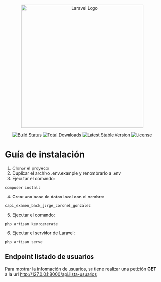 <p align="center"><a href="https://laravel.com" target="_blank"><img src="https://raw.githubusercontent.com/laravel/art/master/logo-lockup/5%20SVG/2%20CMYK/1%20Full%20Color/laravel-logolockup-cmyk-red.svg" width="400" alt="Laravel Logo"></a></p>

<p align="center">
<a href="https://github.com/laravel/framework/actions"><img src="https://github.com/laravel/framework/workflows/tests/badge.svg" alt="Build Status"></a>
<a href="https://packagist.org/packages/laravel/framework"><img src="https://img.shields.io/packagist/dt/laravel/framework" alt="Total Downloads"></a>
<a href="https://packagist.org/packages/laravel/framework"><img src="https://img.shields.io/packagist/v/laravel/framework" alt="Latest Stable Version"></a>
<a href="https://packagist.org/packages/laravel/framework"><img src="https://img.shields.io/packagist/l/laravel/framework" alt="License"></a>
</p>

# Guía de instalación

1. Clonar el proyecto
2. Duplicar el archivo .env.example y renombrarlo a .env 
3. Ejecutar el comando:
```
composer install
```
4. Crear una base de datos local con el nombre:
```
capi_examen_back_jorge_coronel_gonzalez
``` 
5. Ejecutar el comando:
```
php artisan key:generate
```
6. Ejecutar el servidor de Laravel:
```
php artisan serve
```

## Endpoint listado de usuarios

Para mostrar la información de usuarios, se tiene realizar una petición **GET** a la url http://127.0.0.1:8000/api/lista-usuarios
